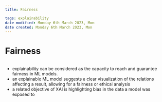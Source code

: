 ```yaml
---
title: Fairness

tags: explainability 
date modified: Monday 6th March 2023, Mon
date created: Monday 6th March 2023, Mon
---
```


# Fairness
```toc
```

- explainability can be considered as the capacity to reach and guarantee fairness in ML models.
- an explainable ML model suggests a clear visualization of the relations affecting a result, allowing for a fairness or ethical analysis
- a related objective of XAI is highlighting bias in the data a model was exposed to



